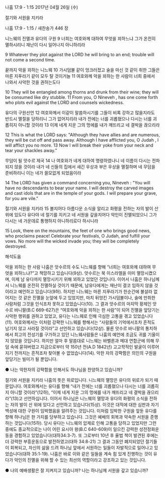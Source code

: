 나훔 17:9 - 1:15 
2017년 04월 26일 (수)

절기와 서원을 지키라



나훔 17:9 - 1:15 / 새찬송가 446 장


니느웨의 진멸과 유다의 구원
9 너희는 여호와께 대하여 무엇을 꾀하느냐 그가 온전히 멸하시리니 재난이 다시 일어나지 아니하리라

9 Whatever they plot against the LORD he will bring to an end; trouble will not come a second time.

끝까지 악을 꾀하는 니느웨
10 가시덤불 같이 엉크러졌고 술을 마신 것 같이 취한 그들은 마른 지푸라기 같이 모두 탈 것이거늘 11 여호와께 악을 꾀하는 한 사람이 너희 중에서 나와서 사악한 것을 권하는도다

10 They will be entangled among thorns and drunk from their wine; they will be consumed like dry stubble. 11 From you, O Nineveh , has one come forth who plots evil against the LORD and counsels wickedness.

유다의 구원선언
12 여호와께서 이같이 말씀하시기를 그들이 비록 강하고 많을지라도 반드시 멸절을 당하리니 그가 없어지리라 내가 전에는 너를 괴롭혔으나 다시는 너를 괴롭히지 아니할 것이라 13 이제 네게 지운 그의 멍에를 내가 깨뜨리고 네 결박을 끊으리라

12 This is what the LORD says: "Although they have allies and are numerous, they will be cut off and pass away. Although I have afflicted you, O Judah , I will afflict you no more. 13 Now I will break their yoke from your neck and tear your shackles away."

무덤이 될 앗수르 제국
14 나 여호와가 네게 대하여 명령하였나니 네 이름이 다시는 전파되지 않을 것이라 내가 네 신들의 집에서 새긴 우상과 부은 우상을 멸절하며 네 무덤을 준비하리니 이는 네가 쓸모없게 되었음이라

14 The LORD has given a command concerning you, Nineveh : "You will have no descendants to bear your name. I will destroy the carved images and cast idols that are in the temple of your gods. I will prepare your grave, for you are vile."

절기와 서원을 지키라
15 볼지어다 아름다운 소식을 알리고 화평을 전하는 자의 발이 산 위에 있도다 유다야 네 절기를 지키고 네 서원을 갚을지어다 악인이 진멸되었으니 그가 다시는 네 가운데로 통행하지 아니하리로다 하시니라

15 Look, there on the mountains, the feet of one who brings good news, who proclaims peace! Celebrate your festivals, O Judah, and fulfill your vows. No more will the wicked invade you; they will be completely destroyed.

해석도움





악을 꾀하는 한 사람
나훔은 앗수르의 수도 니느웨를 향해 “너희는 여호와께 대하여 무엇을 꾀하느냐?”고 책망하고 있습니다(9상). 앗수르는 북 이스라엘을 이미 멸망시켰으며, 이제 남 유다까지 멸망시키기 위해 꾀하고 있었던 것입니다. 이어서 나훔은 하나님께서 니느웨를 온전히 진멸하실 것이기 때문에, 남유다에게는 재난이 결코 임하지 않을 것이라고 예언하고 있습니다(9하). 하지만 니느웨는 마른 지푸라기가 한순간에 불살라 없어지는 것 같은 진멸을 눈앞에 두고 있었지만, 마치 뒤엉킨 가시덤불이나, 술에 만취한 사람처럼 그것을 인식조차 못하고 있었습니다(10). 그 결과 앗수르의 마지막 황제인 앗수르 바니팔(B.C 669-627)은 “여호와께 악을 꾀하는 한 사람”이 되어 진멸을 앞당기는 사악한 행위를 권하고 있었고, 유다는 니느웨로 인해 극심한 고통을 겪고 있었습니다(11). 여호와께서는 이처럼 강퍅한 니느웨를 향해서는 “사람들의 기억에서조차 흔적도 남기지 않고 사라질 것이라”고 선언하고 있습니다(12상). 물론 앗수르 바니팔의 통치하에서 최고의 전성기를 구가하고 있던 니느웨사람들은 나훔의 예언에 조금도 귀를 기울이지 않았을 것입니다. 하지만 얼마 후 말씀대로 니느웨는 바벨론과 메대 연합군에 의해 무덤 속에 묻혀버렸고 지금으로부터 약 150년 전(A.D 1842년) 고고학적인 발굴이 이루어지기 전까지는 흔적조차 찾아볼 수 없었습니다(14). 악한 자의 강퍅함은 의인의 구원을 앞당기는 빌미가 될 뿐입니다.

● 나는 악한자의 강퍅함을 인해서도 하나님을 찬양하고 있습니까?

절기와 서원을 지키라
나훔의 뜻은 위로입니다. 니느웨의 멸망은 유다의 위로가 되기 때문입니다. 여호와께서는 유다를 향해 “내가 전에는 너를 괴롭혔으나 다시는 너를 괴롭히지 아니할 것이라”(12하), “이제 네게 지운 그의 멍에를 내가 깨뜨리고 네 결박을 끊으리라”(13)고 선언하십니다. 이어서 하나님은 니느웨의 멸망과 유다의 화평의 소식을 전하는 자의 발이 산 위에 있다고 선언하고 있습니다(15상). 이것은 대적에 대한 심판과 자기백성에 대한 구원이 임박했음을 알려주는 것입니다. 이처럼 임박한 구원을 앞둔 유다를 향해 하나님은 한 가지를 당부하고 있습니다. 그것은 예배의 회복과 약속한 서원을 준행하는 것입니다(15하). 당시 유다는 니느웨의 압제로 인해 고통을 당하고 있었지만 그런 중에도 종교적으로는 나이 어린 요시아 왕(B.C 640-609)이 일으킨 강력한 성전정화운동을 경험하고 있었습니다(대하34:3-7). 또 그로부터 10년 후 율법 책이 발견된 후에는 더 강력한 부흥운동으로 발전하였고(대하 34:8-21) 그 결과 그동안 폐지되었던 절기들이 회복되고, 자신의 삶을 드려 하나님 앞에서 서원하는 일들이 자발적으로 일어나고 있었습니다(대하 35:1-19). 나훔은 바로 이와 같은 일들을 계속 힘 있게 진행하는 것이 유다가 악인의 진멸을 위해 할 수 있는 최선의 역할이라고 강조하고 있는 것입니다.

● 나의 예배생활은 잘 지켜지고 있습니까? 나는 하나님께 서원을 갚고 있습니까?